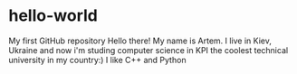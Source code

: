 # hello-world
My first GitHub repository
Hello there! My name is Artem. I live in Kiev, Ukraine and now i'm studing computer
science in KPI the coolest technical university in my country:) I like C++ and Python  
